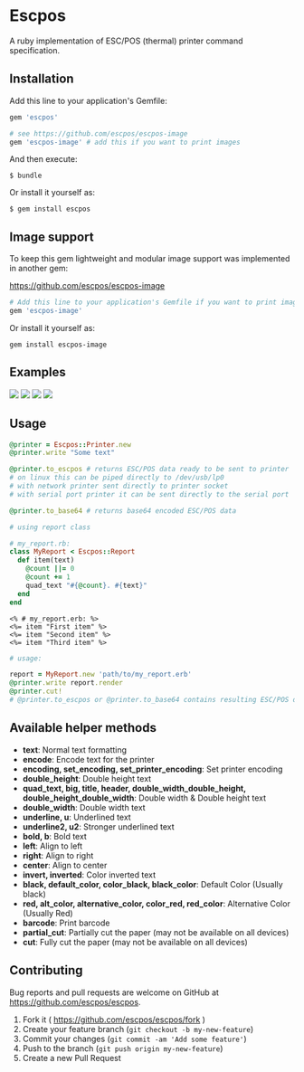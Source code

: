 # Escpos

A ruby implementation of ESC/POS (thermal) printer command specification.

## Installation

Add this line to your application's Gemfile:

```ruby
gem 'escpos'

# see https://github.com/escpos/escpos-image
gem 'escpos-image' # add this if you want to print images
```

And then execute:

    $ bundle

Or install it yourself as:

    $ gem install escpos

## Image support

To keep this gem lightweight and modular image support was implemented in another gem:

https://github.com/escpos/escpos-image

```ruby
# Add this line to your application's Gemfile if you want to print images
gem 'escpos-image'
```
Or install it yourself as:
```
gem install escpos-image
```

## Examples

![](https://github.com/escpos/escpos/blob/master/examples/IMG_20160608_001339_HDR.jpg)
![](https://github.com/escpos/escpos/blob/master/examples/IMG_20160610_161302_HDR.jpg)
![](https://github.com/escpos/escpos/blob/master/examples/IMG_20160610_204358_HDR.jpg)
![](https://github.com/escpos/escpos-image/blob/master/examples/IMG_20160610_232415_HDR.jpg)

## Usage

```ruby
@printer = Escpos::Printer.new
@printer.write "Some text"

@printer.to_escpos # returns ESC/POS data ready to be sent to printer
# on linux this can be piped directly to /dev/usb/lp0
# with network printer sent directly to printer socket
# with serial port printer it can be sent directly to the serial port

@printer.to_base64 # returns base64 encoded ESC/POS data

# using report class

# my_report.rb:
class MyReport < Escpos::Report
  def item(text)
    @count ||= 0
    @count += 1
    quad_text "#{@count}. #{text}"
  end
end

```

```erb
<% # my_report.erb: %>
<%= item "First item" %>
<%= item "Second item" %>
<%= item "Third item" %>
```

```ruby
# usage:

report = MyReport.new 'path/to/my_report.erb'
@printer.write report.render
@printer.cut!
# @printer.to_escpos or @printer.to_base64 contains resulting ESC/POS data
```

## Available helper methods

- **text**: Normal text formatting
- **encode**: Encode text for the printer
- **encoding, set_encoding, set_printer_encoding**: Set printer encoding
- **double_height**: Double height text
- **quad_text, big, title, header, double_width_double_height, double_height_double_width**: Double width & Double height text
- **double_width**: Double width text
- **underline, u**: Underlined text
- **underline2, u2**: Stronger underlined text
- **bold, b**: Bold text
- **left**: Align to left
- **right**: Align to right
- **center**: Align to center
- **invert, inverted**: Color inverted text
- **black, default_color, color_black, black_color**: Default Color (Usually black)
- **red, alt_color, alternative_color, color_red, red_color**: Alternative Color (Usually Red)
- **barcode**: Print barcode
- **partial_cut**: Partially cut the paper (may not be available on all devices)
- **cut**: Fully cut the paper (may not be available on all devices)

## Contributing

Bug reports and pull requests are welcome on GitHub at https://github.com/escpos/escpos.

1. Fork it ( https://github.com/escpos/escpos/fork )
2. Create your feature branch (`git checkout -b my-new-feature`)
3. Commit your changes (`git commit -am 'Add some feature'`)
4. Push to the branch (`git push origin my-new-feature`)
5. Create a new Pull Request
